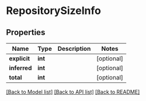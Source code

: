 # RepositorySizeInfo

## Properties
Name | Type | Description | Notes
------------ | ------------- | ------------- | -------------
**explicit** | **int** |  | [optional] 
**inferred** | **int** |  | [optional] 
**total** | **int** |  | [optional] 

[[Back to Model list]](../../README.md#documentation-for-models) [[Back to API list]](../../README.md#documentation-for-api-endpoints) [[Back to README]](../../README.md)


